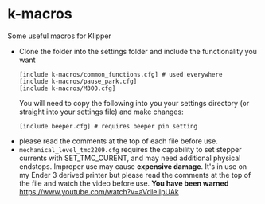 # k-macros
Some useful macros for Klipper

- Clone the folder into the settings folder and include the functionality you want
  ```
  [include k-macros/common_functions.cfg] # used everywhere
  [include k-macros/pause_park.cfg]
  [include k-macros/M300.cfg]
  ```
  You will need to copy the following into you your settings directory (or straight into your settings file) and make changes:
  ```
  [include beeper.cfg] # requires beeper pin setting
  ```
- please read the comments at the top of each file before use.
- `mechanical_level_tmc2209.cfg` requires the capability to set stepper currents with SET_TMC_CURENT, and may need additional physical endstops. Improper use may cause **expensive damage**. It's in use on my Ender 3 derived printer but please read the comments at the top of the file and watch the video before use. **You have been warned** https://www.youtube.com/watch?v=aVdIeIIpUAk